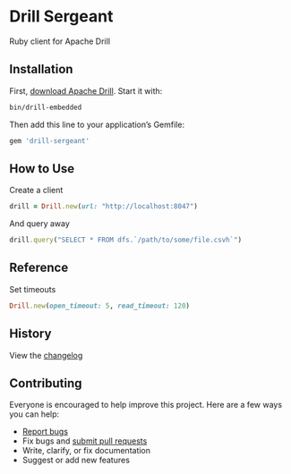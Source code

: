 # Drill Sergeant

Ruby client for Apache Drill

## Installation

First, [download Apache Drill](https://drill.apache.org/docs/installing-drill-on-linux-and-mac-os-x/). Start it with:

```sh
bin/drill-embedded
```

Then add this line to your application’s Gemfile:

```ruby
gem 'drill-sergeant'
```

## How to Use

Create a client

```ruby
drill = Drill.new(url: "http://localhost:8047")
```

And query away

```ruby
drill.query("SELECT * FROM dfs.`/path/to/some/file.csvh`")
```

## Reference

Set timeouts

```ruby
Drill.new(open_timeout: 5, read_timeout: 120)
```

## History

View the [changelog](https://github.com/ankane/drill-sergeant/blob/master/CHANGELOG.md)

## Contributing

Everyone is encouraged to help improve this project. Here are a few ways you can help:

- [Report bugs](https://github.com/ankane/drill-sergeant/issues)
- Fix bugs and [submit pull requests](https://github.com/ankane/drill-sergeant/pulls)
- Write, clarify, or fix documentation
- Suggest or add new features
